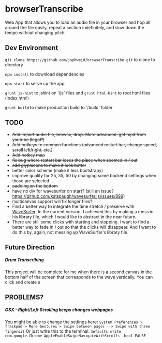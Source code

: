 # browserTranscribe
Web App that allows you to load an audio file in your browser and hop all around the file easily, repeat a section indefinitely, and slow down the tempo without changing pitch.

## Dev Environment

`git clone https://github.com/jsphweid/browserTranscribe.git` to clone to directory

`npm install` to download dependencies

`npm start` to serve up the app

`grunt js-hint` to jshint on '/js' files and `grunt html-hint` to root html files (index.html)

`grunt build` to make production build to '/build' folder


## TODO
 - ~~Add import audio file, browse, drop. More advanced: get mp3 from youtube (legal?)~~
 - ~~Add hotkeys to common functions (advanced restart bar, change speed, scroll left/right, etc.)~~
 - ~~Add hotkey map~~
 - ~~fix bug where restart bar loses the place when zoomed in / out~~
 - ~~add glyphicons to make it look better~~
 - better color scheme (make it less bootstrapy)
 - improve quality for 25, 35, 50 by changing some backend settings when those are selected
 - ~~padding on the bottom~~
 - have no div for wavesurfer on start? (still an issue? https://github.com/katspaugh/wavesurfer.js/issues/899)
 - multicanvas support will fix longer files?
 - Find a better way to integrate the time stretch / preserve with [WaveSurfer](wavesurfer-js.org). In the current version, I achieved this by making a mess in his library file, which I would like to abstract in the near future.
 - There are still some clicks with starting and stopping. I want to find a better way to fade in / out so that the clicks will disappear. And I want to do this by, again, not messing up WaveSurfer's library file.

## Future Direction
##### Drum Transcribing
This project will be complete for me when there is a second canvas in the bottom half of the screen that corresponds to the wave vertically. You can click and create a 

## PROBLEMS?
##### OSX - Right/Left Scrolling keeps changes webpages
You might be able to change the settings here:
`System Preferences > Trackpad > More Gestures > Swipe between pages --> Swipe with three fingersit`
Or just write this to the terminal: `defaults write com.google.Chrome AppleEnableSwipeNavigateWithScrolls -bool FALSE`
